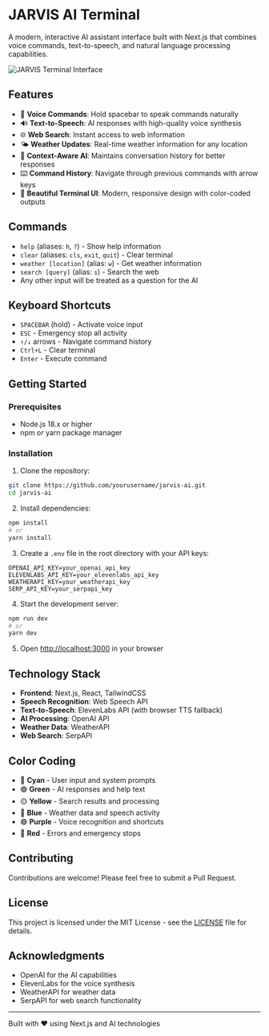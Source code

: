 # JARVIS AI Terminal

A modern, interactive AI assistant interface built with Next.js that combines voice commands, text-to-speech, and natural language processing capabilities.

![JARVIS Terminal Interface](public/terminal.png)

## Features

- 🎤 **Voice Commands**: Hold spacebar to speak commands naturally
- 🔊 **Text-to-Speech**: AI responses with high-quality voice synthesis
- 🌐 **Web Search**: Instant access to web information
- 🌤️ **Weather Updates**: Real-time weather information for any location
- 💬 **Context-Aware AI**: Maintains conversation history for better responses
- ⌨️ **Command History**: Navigate through previous commands with arrow keys
- 🎨 **Beautiful Terminal UI**: Modern, responsive design with color-coded outputs

## Commands

- `help` (aliases: `h`, `?`) - Show help information
- `clear` (aliases: `cls`, `exit`, `quit`) - Clear terminal
- `weather [location]` (alias: `w`) - Get weather information
- `search [query]` (alias: `s`) - Search the web
- Any other input will be treated as a question for the AI

## Keyboard Shortcuts

- `SPACEBAR` (hold) - Activate voice input
- `ESC` - Emergency stop all activity
- `↑/↓` arrows - Navigate command history
- `Ctrl+L` - Clear terminal
- `Enter` - Execute command

## Getting Started

### Prerequisites

- Node.js 18.x or higher
- npm or yarn package manager

### Installation

1. Clone the repository:

```bash
git clone https://github.com/yourusername/jarvis-ai.git
cd jarvis-ai
```

2. Install dependencies:

```bash
npm install
# or
yarn install
```

3. Create a `.env` file in the root directory with your API keys:

```env
OPENAI_API_KEY=your_openai_api_key
ELEVENLABS_API_KEY=your_elevenlabs_api_key
WEATHERAPI_KEY=your_weatherapi_key
SERP_API_KEY=your_serpapi_key
```

4. Start the development server:

```bash
npm run dev
# or
yarn dev
```

5. Open [http://localhost:3000](http://localhost:3000) in your browser

## Technology Stack

- **Frontend**: Next.js, React, TailwindCSS
- **Speech Recognition**: Web Speech API
- **Text-to-Speech**: ElevenLabs API (with browser TTS fallback)
- **AI Processing**: OpenAI API
- **Weather Data**: WeatherAPI
- **Web Search**: SerpAPI

## Color Coding

- 🔵 **Cyan** - User input and system prompts
- 🟢 **Green** - AI responses and help text
- 🟡 **Yellow** - Search results and processing
- 🔷 **Blue** - Weather data and speech activity
- 🟣 **Purple** - Voice recognition and shortcuts
- 🔴 **Red** - Errors and emergency stops

## Contributing

Contributions are welcome! Please feel free to submit a Pull Request.

## License

This project is licensed under the MIT License - see the [LICENSE](LICENSE) file for details.

## Acknowledgments

- OpenAI for the AI capabilities
- ElevenLabs for the voice synthesis
- WeatherAPI for weather data
- SerpAPI for web search functionality

---

Built with ❤️ using Next.js and AI technologies
